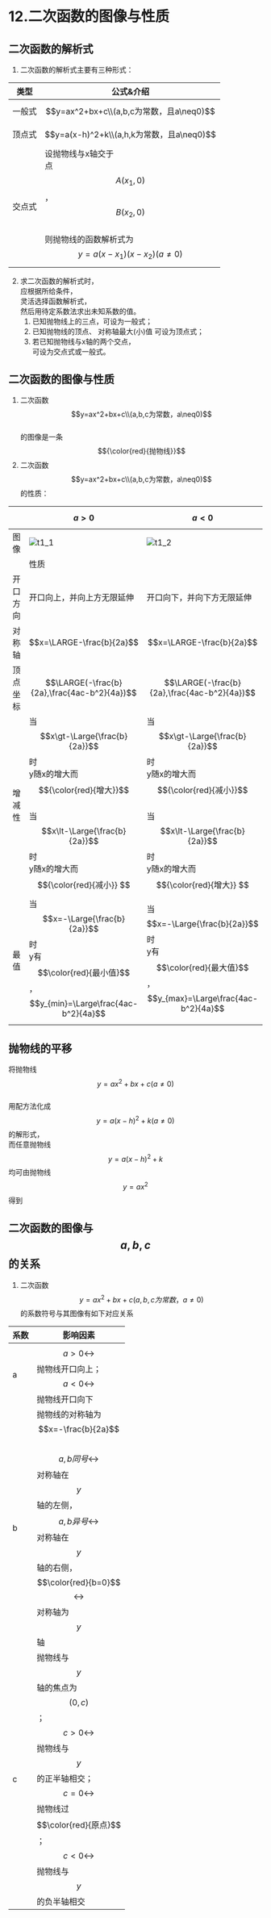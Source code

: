 # 12.二次函数的图像与性质

## 二次函数的解析式
1.  二次函数的解析式主要有三种形式：
   
   | 类型| 公式&介绍 |
   |-|-|
   | 一般式 | $$y=ax^2+bx+c\\(a,b,c为常数，且a\neq0)$$ |
   | 顶点式 | $$y=a(x-h)^2+k\\(a,h,k为常数，且a\neq0)$$ |
   | 交点式 | 设抛物线与x轴交于<br>点$$A(x_1,0)$$，$$B(x_2,0)$$<br>则抛物线的函数解析式为<br>$$y=a(x-x_1)(x-x_2)(a\neq0)$$ |

2. 求二次函数的解析式时，\
   应根据所给条件，\
   灵活选择函数解析式，\
   然后用待定系数法求出未知系数的值。
   1. 已知抛物线上的三点，可设为一般式；
   2. 已知抛物线的顶点、
      对称轴最大(小)值
      可设为顶点式；
   3. 若已知抛物线与x轴的两个交点，\
      可设为交点式或一般式。

## 二次函数的图像与性质

1. 二次函数$$y=ax^2+bx+c\\(a,b,c为常数，a\neq0)$$    
的图像是一条$${\color{red}{抛物线}}$$
2. 二次函数$$y=ax^2+bx+c\\(a,b,c为常数，a\neq0)$$的性质：

| | $$a\gt0$$ | $$a\lt0$$ |
|- | - | - |
|图像 | ![t1\_1](pics/T1\_1.svg) |  ![t1\_2](pics/T1\_2.svg) |
|  | 性质 |  |
| 开口<br>方向 | 开口向上，并向上方无限延伸|开口向下，并向下方无限延伸|
| 对称轴 | $$x=\LARGE-\frac{b}{2a}$$ | $$x=\LARGE-\frac{b}{2a}$$ |
|顶点<br>坐标 |$$\LARGE(-\frac{b}{2a},\frac{4ac-b^2}{4a})$$ | $$\LARGE(-\frac{b}{2a},\frac{4ac-b^2}{4a})$$ |
| 增减性 | 当$$x\gt-\Large{\frac{b}{2a}}$$时<br>y随x的增大而$${\color{red}{增大}}$$<br>当$$x\lt-\Large{\frac{b}{2a}}$$时<br>y随x的增大而$${\color{red}{减小}} $$ | 当$$x\gt-\Large{\frac{b}{2a}}$$时<br>y随x的增大而$${\color{red}{减小}}$$<br>当$$x\lt-\Large{\frac{b}{2a}}$$时<br>y随x的增大而$${\color{red}{增大}} $$ |
|最值 | 当$$x=-\Large{\frac{b}{2a}}$$时<br>y有$$\color{red}{最小值}$$，<br>$$y_{min}=\Large\frac{4ac-b^2}{4a}$$ | 当$$x=-\Large{\frac{b}{2a}}$$时<br>y有$$\color{red}{最大值}$$，<br>$$y_{max}=\Large\frac{4ac-b^2}{4a}$$ |

## 抛物线的平移

将抛物线$$y=ax^2+bx+c(a\neq0)$$     
用配方法化成$$y=a(x-h)^2+k(a\neq0)$$的解形式，     
而任意抛物线$$y=a(x-h)^2+k$$
均可由抛物线$$y=ax^2$$得到

## 二次函数的图像与$$a,b,c$$的关系

1. 二次函数$$y=ax^2+bx+c(a,b,c为常数，a\neq0)$$
   的系数符号与其图像有如下对应关系

| 系数 | 影响因素 |
| - | - |
| a | $$a\gt0\leftrightarrow$$抛物线开口向上；$$a\lt0\leftrightarrow$$抛物线开口向下 |
| b | 抛物线的对称轴为$$x=-\frac{b}{2a}$$<br>$$a,b同号\leftrightarrow$$对称轴在$$y$$轴的左侧，<br>$$a,b异号\leftrightarrow$$对称轴在$$y$$轴的右侧，<br>$$\color{red}{b=0}$$$$\leftrightarrow$$对称轴为$$y$$轴 |
| c | 抛物线与$$y$$轴的焦点为$$(0,c)$$；<br>$$c\gt0\leftrightarrow$$抛物线与$$y$$的正半轴相交；<br>$$c=0\leftrightarrow$$抛物线过$$\color{red}{原点}$$；<br>$$c\lt0\leftrightarrow$$抛物线与$$y$$的负半轴相交